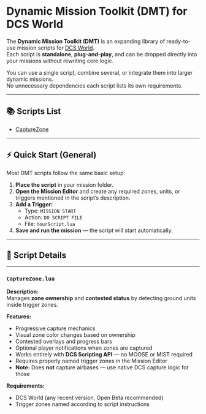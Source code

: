 # Dynamic Mission Toolkit (DMT) for DCS World

The **Dynamic Mission Toolkit (DMT)** is an expanding library of ready-to-use mission scripts for [DCS World](https://www.digitalcombatsimulator.com/).  
Each script is **standalone**, **plug-and-play**, and can be dropped directly into your missions without rewriting core logic.  

You can use a single script, combine several, or integrate them into larger dynamic missions.  
No unnecessary dependencies each script lists its own requirements.

---

## 📚 Scripts List

- [CaptureZone](#capturezonelua)

---

## ⚡ Quick Start (General)

Most DMT scripts follow the same basic setup:

1. **Place the script** in your mission folder.
2. **Open the Mission Editor** and create any required zones, units, or triggers mentioned in the script’s description.
3. **Add a Trigger:**
   - Type: `MISSION START`
   - Action: `DO SCRIPT FILE`
   - File: `YourScript.lua`
4. **Save and run the mission** — the script will start automatically.

---

## 📜 Script Details

---

### `CaptureZone.lua`

**Description:**  
Manages **zone ownership** and **contested status** by detecting ground units inside trigger zones.  

**Features:**
- Progressive capture mechanics
- Visual zone color changes based on ownership
- Contested overlays and progress bars
- Optional player notifications when zones are captured
- Works entirely with **DCS Scripting API** — no MOOSE or MIST required
- Requires properly named trigger zones in the Mission Editor
- **Note:** Does **not** capture airbases — use native DCS capture logic for those

**Requirements:**
- DCS World (any recent version, Open Beta recommended)
- Trigger zones named according to script instructions
